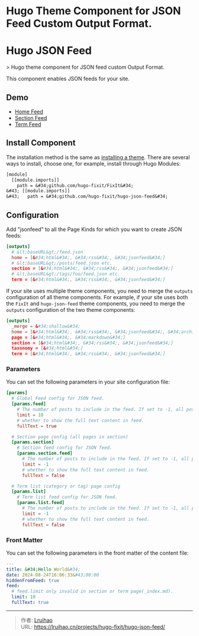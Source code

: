 # Hugo Theme Component for JSON Feed Custom Output Format.

# Hugo JSON Feed

&gt; Hugo theme component for JSON feed custom Output Format.

This component enables JSON feeds for your site.

## Demo

- [Home Feed](https://lruihao.cn/feed.json)
- [Section Feed](https://lruihao.cn/posts/feed.json)
- [Term Feed](https://lruihao.cn/collections/project/feed.json)

## Install Component

The installation method is the same as [installing a theme](https://fixit.lruihao.cn/documentation/installation/). There are several ways to install, choose one, for example, install through Hugo Modules:

```diff
[module]
  [[module.imports]]
    path = &#34;github.com/hugo-fixit/FixIt&#34;
&#43; [[module.imports]]
&#43;   path = &#34;github.com/hugo-fixit/hugo-json-feed&#34;
```

## Configuration

Add &#34;jsonfeed&#34; to all the Page Kinds for which you want to create JSON feeds:

```toml
[outputs]
  # &lt;baseURL&gt;/feed.json
  home = [&#34;html&#34;, &#34;rss&#34;, &#34;jsonfeed&#34;]
  # &lt;baseURL&gt;/posts/feed.json etc.
  section = [&#34;html&#34;, &#34;rss&#34;, &#34;jsonfeed&#34;]
  # &lt;baseURL&gt;/tags/foo/feed.json etc.
  term = [&#34;html&#34;, &#34;rss&#34;, &#34;jsonfeed&#34;]
```

If your site uses multiple theme components, you need to merge the `outputs` configuration of all theme components. For example, if your site uses both the `FixIt` and `hugo-json-feed` theme components, you need to merge the `outputs` configuration of the two theme components:

```toml
[outputs]
  _merge = &#34;shallow&#34;
  home = [&#34;html&#34;, &#34;rss&#34;, &#34;jsonfeed&#34;, &#34;archives&#34;, &#34;offline&#34;, &#34;readme&#34;, &#34;baidu_urls&#34;, &#34;search&#34;]
  page = [&#34;html&#34;, &#34;markdown&#34;]
  section = [&#34;html&#34;, &#34;rss&#34;, &#34;jsonfeed&#34;]
  taxonomy = [&#34;html&#34;]
  term = [&#34;html&#34;, &#34;rss&#34;, &#34;jsonfeed&#34;]
```

### Parameters

You can set the following parameters in your site configuration file:

```toml
[params]
  # Global Feed config for JSON feed.
  [params.feed]
    # The number of posts to include in the feed. If set to -1, all posts.
    limit = 10
    # whether to show the full text content in feed.
    fullText = true

  # Section page config (all pages in section)
  [params.section]
    # Section feed config for JSON feed.
    [params.section.feed]
      # The number of posts to include in the feed. If set to -1, all posts.
      limit = -1
      # whether to show the full text content in feed.
      fullText = false

  # Term list (category or tag) page config
  [params.list]
    # Term list feed config for JSON feed.
    [params.list.feed]
      # The number of posts to include in the feed. If set to -1, all posts.
      limit = -1
      # whether to show the full text content in feed.
      fullText = false
```

### Front Matter

You can set the following parameters in the front matter of the content file:

```yaml
---
title: &#34;Hello World&#34;
date: 2024-08-24T16:06:33&#43;08:00
hiddenFromFeed: true
feed:
  # feed.limit only invalid in section or term page(_index.md).
  limit: 10
  fullText: true
```


---

> 作者: [Lruihao](https://github.com/Lruihao)  
> URL: https://lruihao.cn/projects/hugo-fixit/hugo-json-feed/  

